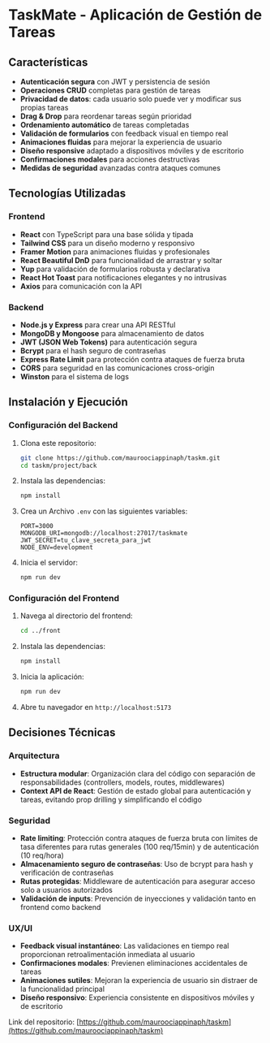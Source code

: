 # TaskMate - Aplicación de Gestión de Tareas

## Características

- **Autenticación segura** con JWT y persistencia de sesión
- **Operaciones CRUD** completas para gestión de tareas
- **Privacidad de datos**: cada usuario solo puede ver y modificar sus propias tareas
- **Drag & Drop** para reordenar tareas según prioridad
- **Ordenamiento automático** de tareas completadas
- **Validación de formularios** con feedback visual en tiempo real
- **Animaciones fluidas** para mejorar la experiencia de usuario
- **Diseño responsive** adaptado a dispositivos móviles y de escritorio
- **Confirmaciones modales** para acciones destructivas
- **Medidas de seguridad** avanzadas contra ataques comunes

## Tecnologías Utilizadas

### Frontend

- **React** con TypeScript para una base sólida y tipada
- **Tailwind CSS** para un diseño moderno y responsivo
- **Framer Motion** para animaciones fluidas y profesionales
- **React Beautiful DnD** para funcionalidad de arrastrar y soltar
- **Yup** para validación de formularios robusta y declarativa
- **React Hot Toast** para notificaciones elegantes y no intrusivas
- **Axios** para comunicación con la API

### Backend

- **Node.js y Express** para crear una API RESTful
- **MongoDB y Mongoose** para almacenamiento de datos
- **JWT (JSON Web Tokens)** para autenticación segura
- **Bcrypt** para el hash seguro de contraseñas
- **Express Rate Limit** para protección contra ataques de fuerza bruta
- **CORS** para seguridad en las comunicaciones cross-origin
- **Winston** para el sistema de logs

## Instalación y Ejecución

### Configuración del Backend

1. Clona este repositorio:

   ```bash
   git clone https://github.com/mauroociappinaph/taskm.git
   cd taskm/project/back
   ```

2. Instala las dependencias:

   ```bash
   npm install
   ```

3. Crea un Archivo `.env` con las siguientes variables:

   ```
   PORT=3000
   MONGODB_URI=mongodb://localhost:27017/taskmate
   JWT_SECRET=tu_clave_secreta_para_jwt
   NODE_ENV=development
   ```

4. Inicia el servidor:
   ```bash
   npm run dev
   ```

### Configuración del Frontend

1. Navega al directorio del frontend:

   ```bash
   cd ../front
   ```

2. Instala las dependencias:

   ```bash
   npm install
   ```

3. Inicia la aplicación:

   ```bash
   npm run dev
   ```

4. Abre tu navegador en `http://localhost:5173`

## Decisiones Técnicas

### Arquitectura

- **Estructura modular**: Organización clara del código con separación de responsabilidades (controllers, models, routes, middlewares)
- **Context API de React**: Gestión de estado global para autenticación y tareas, evitando prop drilling y simplificando el código

### Seguridad

- **Rate limiting**: Protección contra ataques de fuerza bruta con límites de tasa diferentes para rutas generales (100 req/15min) y de autenticación (10 req/hora)
- **Almacenamiento seguro de contraseñas**: Uso de bcrypt para hash y verificación de contraseñas
- **Rutas protegidas**: Middleware de autenticación para asegurar acceso solo a usuarios autorizados
- **Validación de inputs**: Prevención de inyecciones y validación tanto en frontend como backend

### UX/UI

- **Feedback visual instantáneo**: Las validaciones en tiempo real proporcionan retroalimentación inmediata al usuario
- **Confirmaciones modales**: Previenen eliminaciones accidentales de tareas
- **Animaciones sutiles**: Mejoran la experiencia de usuario sin distraer de la funcionalidad principal
- **Diseño responsivo**: Experiencia consistente en dispositivos móviles y de escritorio

Link del repositorio: [https://github.com/mauroociappinaph/taskm](https://github.com/mauroociappinaph/taskm)
